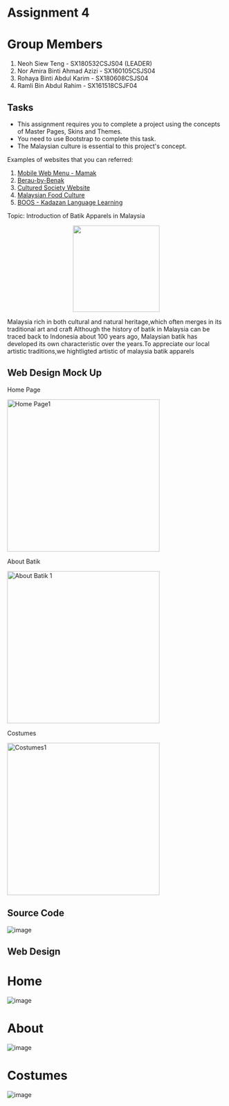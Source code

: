# Assignment 4

# Group Members

1. Neoh Siew Teng - SX180532CSJS04 (LEADER)
2. Nor Amira Binti Ahmad Azizi - SX160105CSJS04
3. Rohaya Binti Abdul Karim - SX180608CSJS04
4. Ramli Bin Abdul Rahim - SX161518CSJF04


## Tasks

* This assignment requires you to complete a project using the concepts of Master Pages, Skins and Themes.
* You need to use Bootstrap to complete this task.
* The Malaysian culture is essential to this project's concept.

Examples of websites that you can referred:
1. [Mobile Web Menu - Mamak](https://www.behance.net/gallery/152300087/Mobile-Web-Menu-Mamak)
2. [Berau-by-Benak](https://www.behance.net/gallery/155239669/Berau-by-Benak-Raya/modules/875922315)
3. [Cultured Society Website](https://www.behance.net/gallery/116697291/Cultured-Society-Website-(Anchor-Link-Project)/modules/665409291)
4. [Malaysian Food Culture](https://www.behance.net/gallery/110721813/Malaysian-Food-Culture-Digital-Editorial)
5. [BOOS - Kadazan Language Learning](https://www.behance.net/gallery/123080573/BOOS-Mobile-App-Design)

Topic:
Introduction of Batik Apparels in Malaysia
<p align="center">
<img src="https://3.bp.blogspot.com/-Grv8ln5FR8A/VS4rmQNWPpI/AAAAAAAACOY/xdI7Iey0Nh0/s1600/shop-malaysian-batik.jpguser=Ramli05" width="200">
</p>
Malaysia rich in both cultural and natural heritage,which often merges in its traditional art and craft
Although the history of batik in Malaysia can be traced back to Indonesia about 100 years ago,
Malaysian batik has developed its own characteristic over the years.To appreciate our local artistic traditions,we hightligted artistic of malaysia batik apparels 


## Web Design Mock Up
 <p>Home Page</p>
<img width="352" alt="Home Page1" src="https://user-images.githubusercontent.com/122657444/212835034-a68886b6-49bb-49b4-a48f-6edeb5c4f695.png">
<br>
<p> About Batik</p>
<img width="352" alt="About Batik 1" src="https://user-images.githubusercontent.com/122657444/212835126-69c404ab-4001-4de9-9518-f4334bd90e64.png">
<br>
<p> Costumes</p>
<img width="352" alt="Costumes1" src="https://user-images.githubusercontent.com/122657444/212835180-2f6c9ee5-6f48-4783-8773-b828acf1d8c7.png">

## Source Code
![image](https://user-images.githubusercontent.com/122657444/214202434-0edff2a5-39a6-4070-9739-1f81c055f8d4.png)

## Web Design

# Home
![image](https://user-images.githubusercontent.com/122657444/214211647-2b4da933-949f-4f94-ba94-a260a5d3810c.png)

# About
![image](https://user-images.githubusercontent.com/122657444/214211724-058eea34-140c-4c24-9d61-b6e55144065b.png)

# Costumes
![image](https://user-images.githubusercontent.com/122657444/214211795-810cd68f-0f5d-4953-a5af-a6a289715fef.png)

